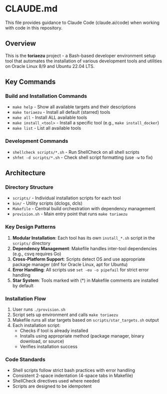 # CLAUDE.md

This file provides guidance to Claude Code (claude.ai/code) when working with code in this repository.

## Overview

This is the **toriaezu** project - a Bash-based developer environment setup tool that automates the installation of various development tools and utilities on Oracle Linux 8/9 and Ubuntu 22.04 LTS.

## Key Commands

### Build and Installation Commands
- `make help` - Show all available targets and their descriptions
- `make toriaezu` - Install all default (starred) tools
- `make all` - Install ALL available tools
- `make install_<tool>` - Install a specific tool (e.g., `make install_docker`)
- `make list` - List all available tools

### Development Commands
- `shellcheck scripts/*.sh` - Run ShellCheck on all shell scripts
- `shfmt -d scripts/*.sh` - Check shell script formatting (use `-w` to fix)

## Architecture

### Directory Structure
- `scripts/` - Individual installation scripts for each tool
- `bin/` - Utility scripts (dclogs, dcls)
- `Makefile` - Central build orchestration with dependency management
- `provision.sh` - Main entry point that runs `make toriaezu`

### Key Design Patterns
1. **Modular Installation**: Each tool has its own `install_*.sh` script in the `scripts/` directory
2. **Dependency Management**: Makefile handles inter-tool dependencies (e.g., csvq requires Go)
3. **Cross-Platform Support**: Scripts detect OS and use appropriate package manager (dnf for Oracle Linux, apt for Ubuntu)
4. **Error Handling**: All scripts use `set -eu -o pipefail` for strict error handling
5. **Star System**: Tools marked with (*) in Makefile comments are installed by default

### Installation Flow
1. User runs `./provision.sh`
2. Script sets up environment and calls `make toriaezu`
3. Makefile runs all star targets based on `scripts/star_targets.sh` output
4. Each installation script:
   - Checks if tool is already installed
   - Installs using appropriate method (package manager, binary download, or source)
   - Verifies installation success

### Code Standards
- Shell scripts follow strict bash practices with error handling
- Consistent 2-space indentation (4-space tabs in Makefile)
- ShellCheck directives used where needed
- Scripts are designed to be idempotent